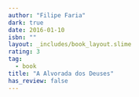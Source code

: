 ```yaml
---
author: "Filipe Faria"
dark: true
date: 2016-01-10
isbn: ""
layout: _includes/book_layout.slime
rating: 3
tag:
  - book
title: "A Alvorada dos Deuses"
has_review: false
---
```



